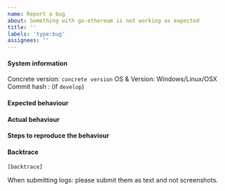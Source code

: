 ```yaml
---
name: Report a bug
about: Something with go-ethereum is not working as expected
title: ''
labels: 'type:bug'
assignees: ''
---
```


#### System information

Concrete version: `concrete version`
OS & Version: Windows/Linux/OSX
Commit hash : (if `develop`)

#### Expected behaviour


#### Actual behaviour


#### Steps to reproduce the behaviour


#### Backtrace

````
[backtrace]
````

When submitting logs: please submit them as text and not screenshots.
